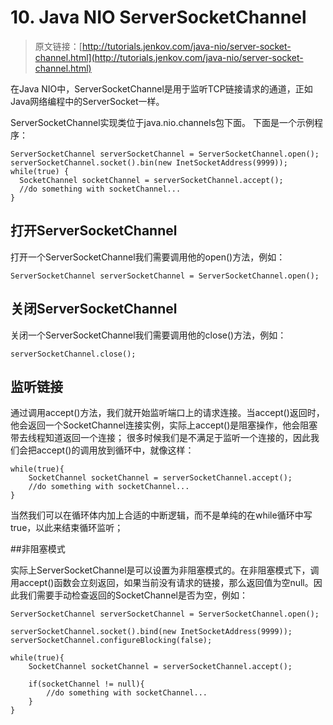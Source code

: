 # 10. Java NIO ServerSocketChannel

> 原文链接：[http://tutorials.jenkov.com/java-nio/server-socket-channel.html](http://tutorials.jenkov.com/java-nio/server-socket-channel.html)

<!-- toc -->

在Java NIO中，ServerSocketChannel是用于监听TCP链接请求的通道，正如Java网络编程中的ServerSocket一样。

ServerSocketChannel实现类位于java.nio.channels包下面。
下面是一个示例程序：

```
ServerSocketChannel serverSocketChannel = ServerSocketChannel.open();
serverSocketChannel.socket().bin(new InetSocketAddress(9999));
while(true) {
  SocketChannel socketChannel = serverSocketChannel.accept();
  //do something with socketChannel...
}
```

## 打开ServerSocketChannel

打开一个ServerSocketChannel我们需要调用他的open()方法，例如：

```
ServerSocketChannel serverSocketChannel = ServerSocketChannel.open();
```

## 关闭ServerSocketChannel

关闭一个ServerSocketChannel我们需要调用他的close()方法，例如：

```
serverSocketChannel.close();
```

## 监听链接

通过调用accept()方法，我们就开始监听端口上的请求连接。当accept()返回时，他会返回一个SocketChannel连接实例，实际上accept()是阻塞操作，他会阻塞带去线程知道返回一个连接；
很多时候我们是不满足于监听一个连接的，因此我们会把accept()的调用放到循环中，就像这样：

```
while(true){
    SocketChannel socketChannel = serverSocketChannel.accept();
    //do something with socketChannel...
}
```

当然我们可以在循环体内加上合适的中断逻辑，而不是单纯的在while循环中写true，以此来结束循环监听；

##非阻塞模式

实际上ServerSocketChannel是可以设置为非阻塞模式的。在非阻塞模式下，调用accept()函数会立刻返回，如果当前没有请求的链接，那么返回值为空null。因此我们需要手动检查返回的SocketChannel是否为空，例如：

```
ServerSocketChannel serverSocketChannel = ServerSocketChannel.open();

serverSocketChannel.socket().bind(new InetSocketAddress(9999));
serverSocketChannel.configureBlocking(false);

while(true){
    SocketChannel socketChannel = serverSocketChannel.accept();

    if(socketChannel != null){
        //do something with socketChannel...
    }
}
```